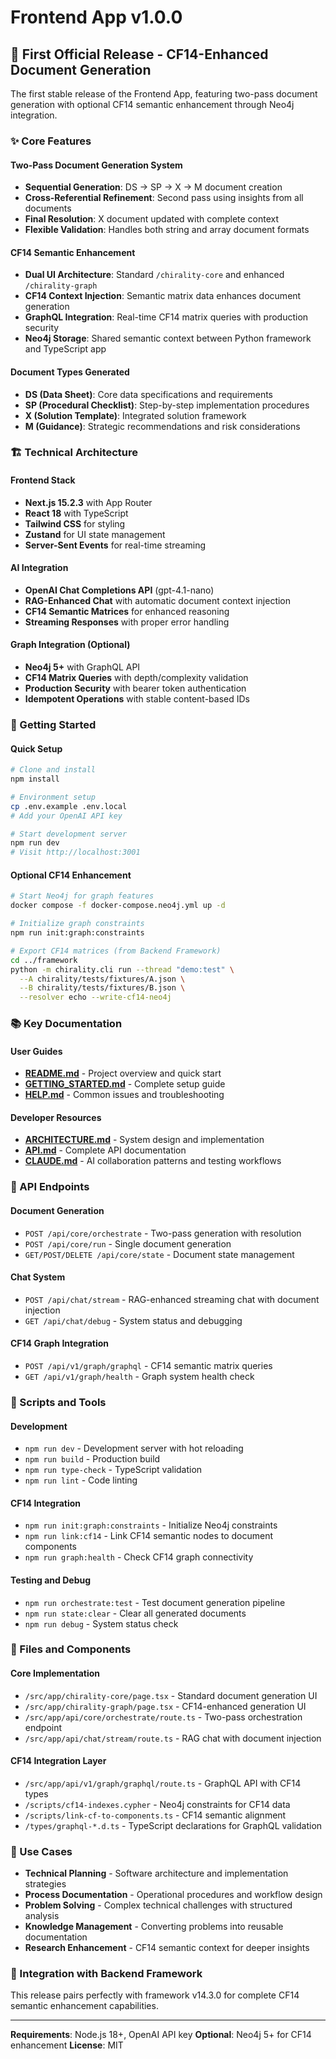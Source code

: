 # Frontend App v1.0.0

## 🎉 First Official Release - CF14-Enhanced Document Generation

The first stable release of the Frontend App, featuring two-pass document generation with optional CF14 semantic enhancement through Neo4j integration.

### ✨ Core Features

#### Two-Pass Document Generation System
- **Sequential Generation**: DS → SP → X → M document creation
- **Cross-Referential Refinement**: Second pass using insights from all documents
- **Final Resolution**: X document updated with complete context
- **Flexible Validation**: Handles both string and array document formats

#### CF14 Semantic Enhancement
- **Dual UI Architecture**: Standard `/chirality-core` and enhanced `/chirality-graph`
- **CF14 Context Injection**: Semantic matrix data enhances document generation
- **GraphQL Integration**: Real-time CF14 matrix queries with production security
- **Neo4j Storage**: Shared semantic context between Python framework and TypeScript app

#### Document Types Generated
- **DS (Data Sheet)**: Core data specifications and requirements
- **SP (Procedural Checklist)**: Step-by-step implementation procedures  
- **X (Solution Template)**: Integrated solution framework
- **M (Guidance)**: Strategic recommendations and risk considerations

### 🏗️ Technical Architecture

#### Frontend Stack
- **Next.js 15.2.3** with App Router
- **React 18** with TypeScript
- **Tailwind CSS** for styling
- **Zustand** for UI state management
- **Server-Sent Events** for real-time streaming

#### AI Integration
- **OpenAI Chat Completions API** (gpt-4.1-nano)
- **RAG-Enhanced Chat** with automatic document context injection
- **CF14 Semantic Matrices** for enhanced reasoning
- **Streaming Responses** with proper error handling

#### Graph Integration (Optional)
- **Neo4j 5+** with GraphQL API
- **CF14 Matrix Queries** with depth/complexity validation
- **Production Security** with bearer token authentication
- **Idempotent Operations** with stable content-based IDs

### 🚀 Getting Started

#### Quick Setup
```bash
# Clone and install
npm install

# Environment setup
cp .env.example .env.local
# Add your OpenAI API key

# Start development server
npm run dev
# Visit http://localhost:3001
```

#### Optional CF14 Enhancement
```bash
# Start Neo4j for graph features
docker compose -f docker-compose.neo4j.yml up -d

# Initialize graph constraints
npm run init:graph:constraints

# Export CF14 matrices (from Backend Framework)
cd ../framework
python -m chirality.cli run --thread "demo:test" \
  --A chirality/tests/fixtures/A.json \
  --B chirality/tests/fixtures/B.json \
  --resolver echo --write-cf14-neo4j
```

### 📚 Key Documentation

#### User Guides
- **[README.md](README.md)** - Project overview and quick start
- **[GETTING_STARTED.md](GETTING_STARTED.md)** - Complete setup guide
- **[HELP.md](HELP.md)** - Common issues and troubleshooting

#### Developer Resources
- **[ARCHITECTURE.md](ARCHITECTURE.md)** - System design and implementation
- **[API.md](API.md)** - Complete API documentation
- **[CLAUDE.md](CLAUDE.md)** - AI collaboration patterns and testing workflows

### 🎯 API Endpoints

#### Document Generation
- `POST /api/core/orchestrate` - Two-pass generation with resolution
- `POST /api/core/run` - Single document generation
- `GET/POST/DELETE /api/core/state` - Document state management

#### Chat System
- `POST /api/chat/stream` - RAG-enhanced streaming chat with document injection
- `GET /api/chat/debug` - System status and debugging

#### CF14 Graph Integration
- `POST /api/v1/graph/graphql` - CF14 semantic matrix queries
- `GET /api/v1/graph/health` - Graph system health check

### 🧪 Scripts and Tools

#### Development
- `npm run dev` - Development server with hot reloading
- `npm run build` - Production build
- `npm run type-check` - TypeScript validation
- `npm run lint` - Code linting

#### CF14 Integration
- `npm run init:graph:constraints` - Initialize Neo4j constraints
- `npm run link:cf14` - Link CF14 semantic nodes to document components
- `npm run graph:health` - Check CF14 graph connectivity

#### Testing and Debug
- `npm run orchestrate:test` - Test document generation pipeline
- `npm run state:clear` - Clear all generated documents
- `npm run debug` - System status check

### 🔧 Files and Components

#### Core Implementation
- `/src/app/chirality-core/page.tsx` - Standard document generation UI
- `/src/app/chirality-graph/page.tsx` - CF14-enhanced generation UI
- `/src/app/api/core/orchestrate/route.ts` - Two-pass orchestration endpoint
- `/src/app/api/chat/stream/route.ts` - RAG chat with document injection

#### CF14 Integration Layer
- `/src/app/api/v1/graph/graphql/route.ts` - GraphQL API with CF14 types
- `/scripts/cf14-indexes.cypher` - Neo4j constraints for CF14 data
- `/scripts/link-cf-to-components.ts` - CF14 semantic alignment
- `/types/graphql-*.d.ts` - TypeScript declarations for GraphQL validation

### 🌟 Use Cases
- **Technical Planning** - Software architecture and implementation strategies
- **Process Documentation** - Operational procedures and workflow design  
- **Problem Solving** - Complex technical challenges with structured analysis
- **Knowledge Management** - Converting problems into reusable documentation
- **Research Enhancement** - CF14 semantic context for deeper insights

### 🔗 Integration with Backend Framework
This release pairs perfectly with framework v14.3.0 for complete CF14 semantic enhancement capabilities.

---

**Requirements**: Node.js 18+, OpenAI API key
**Optional**: Neo4j 5+ for CF14 enhancement
**License**: MIT
